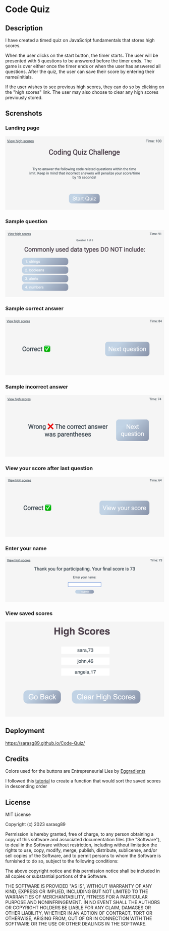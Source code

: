 # Code Quiz

## Description

I have created a timed quiz on JavaScript fundamentals that stores high scores. 

When the user clicks on the start button, the timer starts. The user will be presented with 5 questions to be answered before the timer ends. The game is over either once the timer ends or when the user has answered all questions. After the quiz, the user can save their score by entering their name/initials. 

If the user wishes to see previous high scores, they can do so by clicking on the "high scores" link. The user may also choose to clear any high scores previously stored. 

## Screnshots

### Landing page
![](./assets/images/screenshot%201.png)

### Sample question
![](./assets/images/screenshot%202.png)

### Sample correct answer
![](./assets/images/screenshot%203.png)

### Sample incorrect answer
![](./assets/images/screenshot%204b.png)

### View your score after last question
![](./assets/images/screenshot%205.png)

### Enter your name
![](./assets/images/screenshot%206.png)

### View saved scores
![](./assets/images/Screenshot%207.png)

## Deployment

https://sarasg89.github.io/Code-Quiz/

## Credits

Colors used for the buttons are Entrepreneurial Lies by [Eggradients](https://www.eggradients.com/)

I followed this [tutorial](https://dev.to/madanlal/how-to-sort-array-of-object-using-object-keys-in-javascript-58f1) to create a function that would sort the saved scores in descending order

## License

MIT License

Copyright (c) 2023 sarasg89

Permission is hereby granted, free of charge, to any person obtaining a copy of this software and associated documentation files (the "Software"), to deal in the Software without restriction, including without limitation the rights to use, copy, modify, merge, publish, distribute, sublicense, and/or sell copies of the Software, and to permit persons to whom the Software is furnished to do so, subject to the following conditions:

The above copyright notice and this permission notice shall be included in all copies or substantial portions of the Software.

THE SOFTWARE IS PROVIDED "AS IS", WITHOUT WARRANTY OF ANY KIND, EXPRESS OR IMPLIED, INCLUDING BUT NOT LIMITED TO THE WARRANTIES OF MERCHANTABILITY, FITNESS FOR A PARTICULAR PURPOSE AND NONINFRINGEMENT. IN NO EVENT SHALL THE AUTHORS OR COPYRIGHT HOLDERS BE LIABLE FOR ANY CLAIM, DAMAGES OR OTHER LIABILITY, WHETHER IN AN ACTION OF CONTRACT, TORT OR OTHERWISE, ARISING FROM, OUT OF OR IN CONNECTION WITH THE SOFTWARE OR THE USE OR OTHER DEALINGS IN THE SOFTWARE.